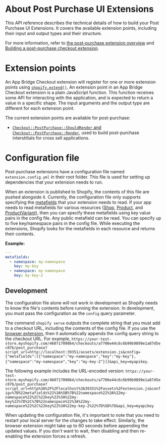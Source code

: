 # About Post Purchase UI Extensions

This API reference describes the technical details of how to build your Post Purchase UI Extensions. It covers the available extension points, including their input and output types and their structure.

For more information, refer to [the post-purchase extension overview](/apps/checkout/post-purchase/) and [Building a post-purchase checkout extension](/apps/checkout/post-purchase/getting-started-post-purchase-extension).

# Extension points

An App Bridge Checkout extension will register for one or more extension points using [`shopify.extend()`](./globals.md). An extension point in an App Bridge Checkout extension is a plain JavaScript function. This function receives some API for interacting with the application, and is expected to return a value in a specific shape. The input arguments and the output type are different for each extension point.

The current extension points are available for post-purchase:

- [`Checkout::PostPurchase::ShouldRender` and `Checkout::PostPurchase::Render`](../src/extension-points/api/post-purchase), used to build post-purchase interstitials for cross sell applications.

# Configuration file

Post-purchase extensions have a configuration file named `extension.config.yml` in their root folder. This file is used for setting up dependencies that your extension needs to run.

When an extension is published to Shopify, the contents of this file are pushed alongside it. Currently, the configuration file only supports specifying the [metafields](/docs/admin-api/graphql/reference/metafields/metafield#types-that-return-metafield-2021-04) that your extension needs to read. If your app needs to read metafields for various resources ([Shop](/docs/admin-api/graphql/reference/store-properties/shop#metafield-2021-04), [Product](/docs/admin-api/graphql/reference/products-and-collections/product#metafield-2021-04), and [ProductVariant](/docs/admin-api/graphql/reference/products-and-collections/productvariant#metafield-2021-04)), then you can specify these metafields using key value pairs in the config file. Any public metafield can be read. You can specify up to five key/namespace pairs in the config file. While executing the extensions, Shopify looks for the metafields in each resource and returns their contents.

**Example:**

```yml
---
metafields:
  - namespace: my-namespace
    key: my-key
  - namespace: my-namespace
    key: my-key-2
```

## Development

The configuration file alone will not work in development as Shopify needs to know the file's contents before running the extension. In development, you must pass the configuration as the `config` query parameter.

The command `shopify serve` outputs the complete string that you must add to a checkout URL, including the contents of the config file. If you use the [browser extension](https://drive.google.com/drive/folders/16l4mJsyElvH8Wb-ggvNmB6NfVWrqOs4J), then it automatically appends the config query string to the checkout URL. For example, `https://your-test-store.myshopify.com/46071709864/checkouts/a7706e44c6c6b99b9899e1a87d5ec07b/post_purchase?script_url=http://localhost:39351/assets/extension.js&config={"metafields":[{"namespace":"my-namespace","key":"my-key"},{"namespace":"my-namespace","key":"my-key-2"}]}&api_key=myapikey`.

The following example includes the URL-encoded version: `https://your-test-store.myshopify.com/46071709864/checkouts/a7706e44c6c6b99b9899e1a87d5ec07b/post_purchase?script_url=http%3A%2F%2Flocalhost%3A39351%2Fassets%2Fextension.js&config=%7B%22metafields%22%3A%5B%7B%22namespace%22%3A%22my-namespace%22%2C%22key%22%3A%22my-key%22%7D%2C%7B%22namespace%22%3A%22my-namespace%22%2C%22key%22%3A%22my-key-2%22%7D%5D%7D&api_key=myapikey`

When updating the configuration file, it's important to note that you need to restart your local server for the changes to take effect. Similarly, the browser extension might take up to 60 seconds before appending the updated values. If you don't want to wait, then disabling and then re-enabling the extension forces a refresh.
